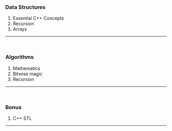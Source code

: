 ### Data Structures
1. Essential C++ Concepts
2. Recursion
3. Arrays
<hr />
<br />

### Algorithms
1. Mathematics
2. Bitwise magic
3. Recursion
<hr />
<br />

### Bonus
1. C++ STL
<hr />